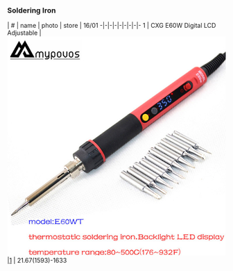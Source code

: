 ### Soldering Iron

| # | name | photo | store | 16/01
-|-|-|-|-|-|-|-|-
1 | CXG E60W Digital LCD Adjustable | [![](CXG-E60W-E90W-E110W-Digital-LCD-Adjustable-NC-thermostat-Electric-soldering-iron-handle-Welding-repair-10_640x640.jpg)](CXG-E60W-E90W-E110W-Digital-LCD-Adjustable-NC-thermostat-Electric-soldering-iron-handle-Welding-repair-10_640x640.jpg)|[1](https://www.aliexpress.com/item/4000040337238.html?cv=815660&af=327745&utm_campaign=327745&aff_platform=link-c-tool&utm_medium=cpa&afref=https%3A%2F%2Faway.vk.com%2F&sk=mr6wR6CC&aff_trace_key=e8571299dac742c4817d3dbb39a3047d-1610709018821-08521-mr6wR6CC&dp=2486f63829caf21c01d331264e0d47b2&terminal_id=e8b38080e7fc4bdb979c7f012f1f8489&utm_source=admitad&utm_content=815660&sku_id=10000000090036652 "HK POVOS Electronic Technology Co Ltd") | 21.67(1593)-1633